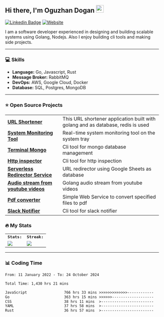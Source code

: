 <h2>Hi there, I'm Oguzhan Dogan <img src="https://media.giphy.com/media/hvRJCLFzcasrR4ia7z/giphy.gif" width="25"></h2>

[![Linkedin Badge](https://img.shields.io/badge/LinkedIn-4682B4?style=for-the-badge&logo=linkedin&logoColor=white)](https://www.linkedin.com/in/oguzhan-dogan-139620125/) [
![Website](https://img.shields.io/badge/Website-CC5500?style=for-the-badge&logo=&logoColor=white)](https://oguzhandogan.dev)


I am a software developer experienced in designing and building scalable systems using Golang, Nodejs. Also I enjoy building cli tools and making side projects.

---

### :computer: Skills

- **Language:** Go, Javascript, Rust
- **Message Broker:** RabbitMQ
- **DevOps:** AWS, Google Cloud, Docker
- **Database:** SQL, Postgres, MongoDB

---

### ⭐️ Open Source Projects 

<table>
  <tbody>
    <tr>
      <td><a href="https://github.com/root27/URL-Shortener"><b>URL Shortener</b></a></td>
      <td>This URL shortener application built with golang and as database, redis is used</td>
    </tr>
    <tr>
      <td><a href="https://github.com/root27/gosys"><b>System Monitoring Tool</b></a></td>
      <td>Real-time system monitoring tool on the system tray</td>
    </tr>
    <tr>
      <td><a href="https://github.com/root27/termongo"><b>Terminal Mongo</b></a></td>
      <td>Cli tool for mongo database management</td>
    </tr>
    <tr>
      <td><a href="https://github.com/root27/termapi"><b>Http inspector</b></a></td>
      <td>Cli tool for http inspection</td>
    </tr>
    <tr>
      <td><a href="https://github.com/root27/serverless-redirector"><b>Serverless Redirector Service</b></a></td>
      <td>URL redirector using Google Sheets as database</td>
    </tr>
    <tr>
      <td><a href="https://github.com/root27/go-stream-youtube"><b>Audio stream from youtube videos</b></a></td>
      <td>Golang audio stream from youtube videos</td>
    </tr>
    <tr>
      <td><a href="https://github.com/root27/2pdf"><b>Pdf converter</b></a></td>
      <td>Simple Web Service to convert specified files to pdf</td>
    </tr>
    <tr>
      <td><a href="https://github.com/root27/slacknotifyMQ"><b>Slack Notifier</b></a></td>
      <td>Cli tool for slack notifier</td>
    </tr>

  </tbody>
</table>

### :fire: My Stats 

<table>
  <tr>
        <td colspan="2">
        <strong><samp>Stats:</samp></strong>
        </td>
        <td colspan="2">
        <strong><samp>Streak:</samp></strong>
        </td>
    </tr>
    <tr>
        <td colspan="2" rowspan="2">
        <a href="https://github-readme-stats.vercel.app/api?username=root27&count_private=true&hide_border=true&show_icons=true&theme=radical&include_all_commits=true">
        <img src="https://github-readme-stats-sigma-five.vercel.app/api?username=root27&count_private=true&hide_border=true&show_icons=true&theme=radical&include_all_commits=true">
        </a>
        </td>
        <td colspan="2" rowspan="2">
        <a href="https://github-readme-streak-stats.herokuapp.com/?user=root27&hide_border=true&theme=radical">
        <img src="https://github-readme-streak-stats.herokuapp.com/?user=root27&hide_border=true&theme=radical">
        </a>
        </td>
    </tr>
 </table>


---

### 📊 Coding Time

<!--START_SECTION:waka-->

```txt
From: 11 January 2022 - To: 24 October 2024

Total Time: 1,430 hrs 21 mins

JavaScript                 766 hrs 33 mins >>>>>>>>>>>>>------------   53.59 %
Go                         363 hrs 15 mins >>>>>>-------------------   25.40 %
CSS                        38 hrs 11 mins  >------------------------   02.67 %
YAML                       37 hrs 58 mins  >------------------------   02.65 %
Rust                       36 hrs 57 mins  >------------------------   02.58 %
```

<!--END_SECTION:waka-->






  
